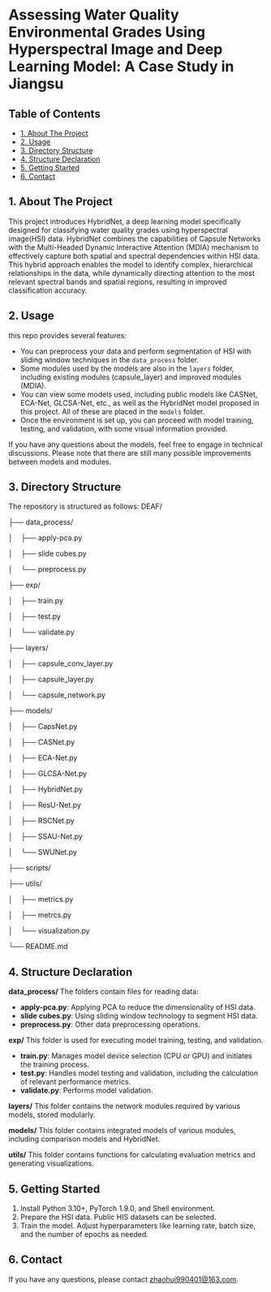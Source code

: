# Assessing Water Quality Environmental Grades Using Hyperspectral Image and Deep Learning Model: A Case Study in Jiangsu
## Table of Contents
- [1. About The Project](#Project) 
-  [2. Usage](#directory-structure) 
- [3. Directory Structure](#usage) 
- [4. Structure Declaration](#Structure-declaration)
- [5. Getting Started](#Getting-Started)
- [6. Contact](#contact)
## 1. About The Project
This project introduces HybridNet, a deep learning model specifically designed for classifying water quality grades using hyperspectral image(HSI) data. HybridNet combines the capabilities of Capsule Networks with the Multi-Headed Dynamic Interactive Attention (MDIA) mechanism to effectively capture both spatial and spectral dependencies within HSI data. This hybrid approach enables the model to identify complex, hierarchical relationships in the data, while dynamically directing attention to the most relevant spectral bands and spatial regions, resulting in improved classification accuracy.

## 2. Usage
this repo provides several features:
- You can preprocess your data and perform segmentation of HSI with sliding window techniques in the `data_process` folder.
- Some modules used by the models are also in the `layers` folder, including existing modules (capsule_layer) and improved modules (MDIA).
- You can view some models used, including public models like CASNet, ECA-Net, GLCSA-Net, etc., as well as the HybridNet model proposed in this project. All of these are placed in the `models` folder.
- Once the environment is set up, you can proceed with model training, testing, and validation, with some visual information provided.

If you have any questions about the models, feel free to engage in technical discussions. Please note that there are still many possible improvements between models and modules.

## 3. Directory Structure
The repository is structured as follows:
DEAF/

├── data_process/

│  &nbsp; &nbsp;├── apply-pca.py

│  &nbsp; &nbsp;├── slide cubes.py

│  &nbsp; &nbsp;└── preprocess.py


├── exp/

│&nbsp; &nbsp; ├── train.py

│ &nbsp; &nbsp;├── test.py

│ &nbsp; &nbsp;└── validate.py

├── layers/

│ &nbsp; &nbsp;├── capsule_conv_layer.py

│ &nbsp; &nbsp;├── capsule_layer.py

│&nbsp; &nbsp; └── capsule_network.py


├── models/

│ &nbsp; &nbsp;├── CapsNet.py

│ &nbsp; &nbsp;├── CASNet.py

│ &nbsp; &nbsp;├── ECA-Net.py

│ &nbsp; &nbsp;├── GLCSA-Net.py

│&nbsp; &nbsp; ├── HybridNet.py

│&nbsp; &nbsp; ├── ResU-Net.py

│ &nbsp; &nbsp;├── RSCNet.py

│ &nbsp; &nbsp;├── SSAU-Net.py

│ &nbsp; &nbsp;└── SWUNet.py

├── scripts/

├── utils/

│ &nbsp; &nbsp;├── metrics.py

│ &nbsp; &nbsp;├── metrcs.py

│ &nbsp; &nbsp;└── visualization.py

└── README.md

## 4. Structure Declaration
**data_process/**
The folders contain files for reading data:
- **apply-pca.py**: Applying PCA to reduce the dimensionality of HSI data.
- **slide cubes.py**: Using sliding window technology to segment HSI data.
- **preprocess.py**: Other data preprocessing operations.

**exp/**
This folder is used for executing model training, testing, and validation.
- **train.py**: Manages model device selection (CPU or GPU) and initiates the training process.
- **test.py**: Handles model testing and validation, including the calculation of relevant performance metrics.
- **validate.py**: Performs model validation.

**layers/**
This folder contains the network modules required by various models, stored modularly.

**models/**
This folder contains integrated models of various modules, including comparison models and HybridNet.

**utils/**
This folder contains functions for calculating evaluation metrics and generating visualizations.

## 5. Getting Started

1. Install Python 3.10+, PyTorch 1.9.0, and Shell environment.
2. Prepare the HSI data. Public HIS datasets can be selected.
3. Train the model. Adjust hyperparameters like learning rate, batch size, and the number of epochs as needed.

## 6. Contact

If you have any questions, please contact [zhaohui990401@163.com](mailto:zhaohui990401@163.com).
